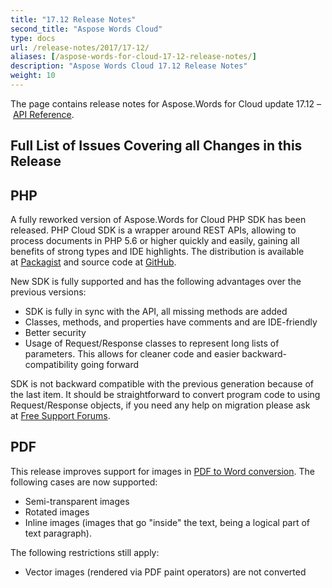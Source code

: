 ```yaml
---
title: "17.12 Release Notes"
second_title: "Aspose Words Cloud"
type: docs
url: /release-notes/2017/17-12/
aliases: [/aspose-words-for-cloud-17-12-release-notes/]
description: "Aspose Words Cloud 17.12 Release Notes"
weight: 10
---
```


The page contains release notes for Aspose.Words for Cloud update 17.12 – [API Reference](https://apireference.aspose.cloud/words/).

## Full List of Issues Covering all Changes in this Release

## PHP

A fully reworked version of Aspose.Words for Cloud PHP SDK has been released. PHP Cloud SDK is a wrapper around REST APIs, allowing to process documents in PHP 5.6 or higher quickly and easily, gaining all benefits of strong types and IDE highlights. The distribution is available at [Packagist](https://packagist.org/packages/aspose/words-sdk-php) and source code at [GitHub](https://github.com/aspose-words-cloud/aspose-words-cloud-php).

New SDK is fully supported and has the following advantages over the previous versions:

- SDK is fully in sync with the API, all missing methods are added
- Classes, methods, and properties have comments and are IDE-friendly
- Better security
- Usage of Request/Response classes to represent long lists of parameters. This allows for cleaner code and easier backward-compatibility going forward

SDK is not backward compatible with the previous generation because of the last item. It should be straightforward to convert program code to using Request/Response objects, if you need any help on migration please ask at [Free Support Forums](https://forum.aspose.cloud/c/words).

## PDF

This release improves support for images in [PDF to Word conversion](/words/convert/pdf-to-word/). The following cases are now supported:

- Semi-transparent images
- Rotated images
- Inline images (images that go "inside" the text, being a logical part of text paragraph).

The following restrictions still apply:

- Vector images (rendered via PDF paint operators) are not converted
